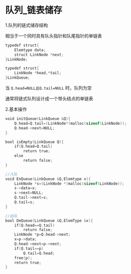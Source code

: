 # 队列_链表储存

1.队列的链式储存结构

相当于一个同时具有队头指针和队尾指针的单链表

```c
typedef struct{
    Elemtype data;
    struct LinkNode *next;
}LinkNode;

typedef struct{
    LinkNode *head,*tail;
}LinkQueue;
```

当 `Q.head=NULL且Q.tail=NULL` 时，队列为空

通常将链式队列设计成一个带头结点的单链表

2.基本操作

```c
void initQueue(LinkQueue &Q){
    Q.head=Q.tail=(LinkNode*)malloc(sizeof(LinkNode));
    Q.head->next=NULL;
}
```

```c
bool isEmpty(LinkQueue Q){
    if(Q.head=Q.tail)
        return true;
    else 
        return false;
}
```

```c
//入队
void EnQueue(LinkQueue &Q,Elemtype x){
    LinkNode *s=(LinkNode *)malloc(sizeof(LinkNode));
    s->data=x;
    s->next=NULL;
    Q.tail->next=s;
    Q.tail=s;
}
```

```c
//出队
bool DeQueue(LinkQueue &Q,ElemType &x){
    if(Q.head==Q.tail)
        return false;
    LinkNode *p=Q.head->next;
    x=p->data;
    Q.head->next=p->next;
    if(Q.tail==p)
        Q.tail=Q.head;
    free(p);
    return true;
}
```